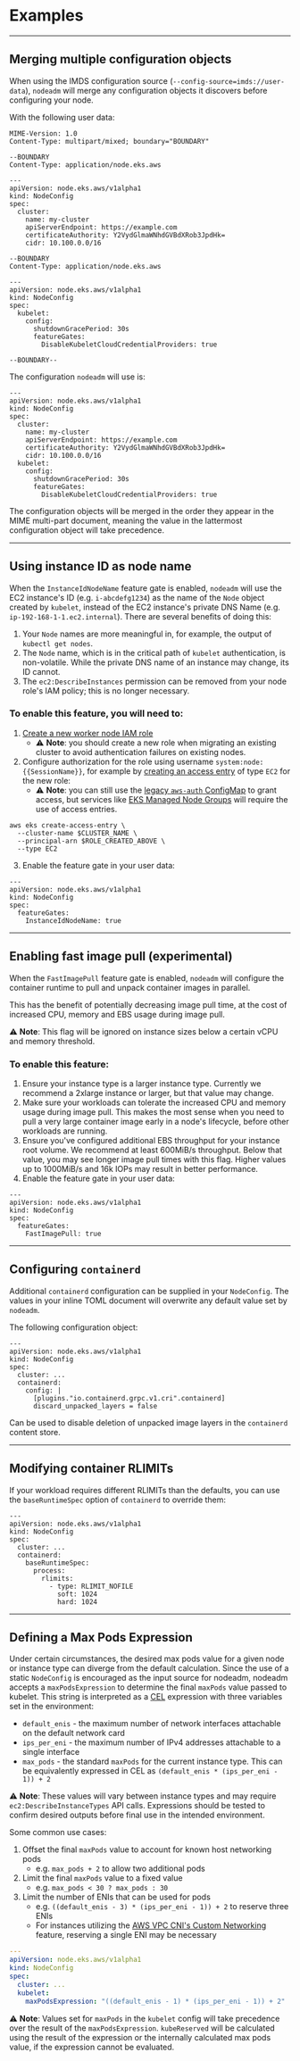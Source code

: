 # Examples

---

## Merging multiple configuration objects

When using the IMDS configuration source (`--config-source=imds://user-data`),
`nodeadm` will merge any configuration objects it discovers before configuring your node.

With the following user data:
```
MIME-Version: 1.0
Content-Type: multipart/mixed; boundary="BOUNDARY"

--BOUNDARY
Content-Type: application/node.eks.aws

---
apiVersion: node.eks.aws/v1alpha1
kind: NodeConfig
spec:
  cluster:
    name: my-cluster
    apiServerEndpoint: https://example.com
    certificateAuthority: Y2VydGlmaWNhdGVBdXRob3JpdHk=
    cidr: 10.100.0.0/16

--BOUNDARY
Content-Type: application/node.eks.aws

---
apiVersion: node.eks.aws/v1alpha1
kind: NodeConfig
spec:
  kubelet:
    config:
      shutdownGracePeriod: 30s
      featureGates:
        DisableKubeletCloudCredentialProviders: true

--BOUNDARY--
```

The configuration `nodeadm` will use is:
```
---
apiVersion: node.eks.aws/v1alpha1
kind: NodeConfig
spec:
  cluster:
    name: my-cluster
    apiServerEndpoint: https://example.com
    certificateAuthority: Y2VydGlmaWNhdGVBdXRob3JpdHk=
    cidr: 10.100.0.0/16
  kubelet:
    config:
      shutdownGracePeriod: 30s
      featureGates:
        DisableKubeletCloudCredentialProviders: true
```

The configuration objects will be merged in the order they appear in the MIME multi-part document, meaning the value in the lattermost configuration object will take precedence.

---
## Using instance ID as node name

When the `InstanceIdNodeName` feature gate is enabled, `nodeadm` will use the EC2 instance's ID (e.g. `i-abcdefg1234`) as the name of the `Node` object created by `kubelet`, instead of the EC2 instance's private DNS Name (e.g. `ip-192-168-1-1.ec2.internal`).
There are several benefits of doing this:
1. Your `Node` names are more meaningful in, for example, the output of `kubectl get nodes`.
2. The `Node` name, which is in the critical path of `kubelet` authentication, is non-volatile. While the private DNS name of an instance may change, its ID cannot.
3. The `ec2:DescribeInstances` permission can be removed from your node role's IAM policy; this is no longer necessary.

### To enable this feature, you will need to:
1. [Create a new worker node IAM role](https://docs.aws.amazon.com/eks/latest/userguide/create-node-role.html#create-worker-node-role)
    - ⚠️ **Note**: you should create a new role when migrating an existing cluster to avoid authentication failures on existing nodes.
2. Configure authorization for the role using username `system:node:{{SessionName}}`, for example by [creating an access entry](https://docs.aws.amazon.com/eks/latest/userguide/creating-access-entries.html) of type `EC2` for the new role:
    -  ⚠️ **Note**: you can still use the [legacy `aws-auth` ConfigMap](https://docs.aws.amazon.com/eks/latest/userguide/auth-configmap.html#aws-auth-users) to grant access, but services like [EKS Managed Node Groups](https://docs.aws.amazon.com/eks/latest/userguide/managed-node-groups.html) will require the use of access entries.
```
aws eks create-access-entry \
  --cluster-name $CLUSTER_NAME \
  --principal-arn $ROLE_CREATED_ABOVE \
  --type EC2
```

3. Enable the feature gate in your user data:
```
---
apiVersion: node.eks.aws/v1alpha1
kind: NodeConfig
spec:
  featureGates:
    InstanceIdNodeName: true
```

---
## Enabling fast image pull (experimental)

When the `FastImagePull` feature gate is enabled, `nodeadm` will configure the container runtime to pull and unpack container images in parallel.

This has the benefit of potentially decreasing image pull time, at the cost of increased CPU, memory and EBS usage during image pull.

⚠️ **Note**: This flag will be ignored on instance sizes below a certain vCPU and memory threshold.

### To enable this feature:
1. Ensure your instance type is a larger instance type. Currently we recommend a 2xlarge instance or larger, but that value may change.
2. Make sure your workloads can tolerate the increased CPU and memory usage during image pull. This makes the most sense when you need to pull a very large container image early in a node's lifecycle, before other workloads are running.
3. Ensure you've configured additional EBS throughput for your instance root volume. We recommend at least 600MiB/s throughput. Below that value, you may see longer image pull times with this flag. Higher values up to 1000MiB/s and 16k IOPs may result in better performance.
4. Enable the feature gate in your user data:
```
---
apiVersion: node.eks.aws/v1alpha1
kind: NodeConfig
spec:
  featureGates:
    FastImagePull: true
```

---

## Configuring `containerd`

Additional `containerd` configuration can be supplied in your `NodeConfig`. The values in your inline TOML document will overwrite any default value set by `nodeadm`.

The following configuration object:
```
---
apiVersion: node.eks.aws/v1alpha1
kind: NodeConfig
spec:
  cluster: ...
  containerd:
    config: |
      [plugins."io.containerd.grpc.v1.cri".containerd]
      discard_unpacked_layers = false
```

Can be used to disable deletion of unpacked image layers in the `containerd` content store.

---

## Modifying container RLIMITs

If your workload requires different RLIMITs than the defaults, you can use the `baseRuntimeSpec` option of `containerd` to override them:

```
---
apiVersion: node.eks.aws/v1alpha1
kind: NodeConfig
spec:
  cluster: ...
  containerd:
    baseRuntimeSpec:
      process:
        rlimits:
          - type: RLIMIT_NOFILE
            soft: 1024
            hard: 1024
```

---

## Defining a Max Pods Expression

Under certain circumstances, the desired max pods value for a given node or instance type can diverge from the
default calculation. Since the use of a static `NodeConfig` is encouraged as the input source for nodeadm, nodeadm
accepts a `maxPodsExpression` to determine the final `maxPods` value passed to kubelet. This string is interpreted
as a [CEL](https://cel.dev/overview/cel-overview) expression with three variables set in the environment:

* `default_enis` - the maximum number of network interfaces attachable on the default network card
* `ips_per_eni` - the maximum number of IPv4 addresses attachable to a single interface
* `max_pods` - the standard `maxPods` for the current instance type. This can be equivalently expressed in CEL as `(default_enis * (ips_per_eni - 1)) + 2`

⚠️ **Note**: These values will vary between instance types and may require `ec2:DescribeInstanceTypes` API calls. Expressions should be tested to confirm desired outputs before final use in the intended environment.

Some common use cases:

1. Offset the final `maxPods` value to account for known host networking pods
   * e.g. `max_pods + 2` to allow two additional pods
2. Limit the final `maxPods` value to a fixed value
   * e.g. `max_pods < 30 ? max_pods : 30`
3. Limit the number of ENIs that can be used for pods
   * e.g. `((default_enis - 3) * (ips_per_eni - 1)) + 2` to reserve three ENIs
   * For instances utilizing the [AWS VPC CNI's Custom Networking](https://docs.aws.amazon.com/eks/latest/userguide/cni-custom-network.html) feature, reserving a single ENI may be necessary

```yaml
---
apiVersion: node.eks.aws/v1alpha1
kind: NodeConfig
spec:
  cluster: ...
  kubelet:
    maxPodsExpression: "((default_enis - 1) * (ips_per_eni - 1)) + 2"
```
⚠️ **Note**: Values set for `maxPods` in the `kubelet` config will take precedence over the result of the `maxPodsExpression`. `kubeReserved` will be calculated using the result of the expression or
the internally calculated max pods value, if the expression cannot be evaluated.